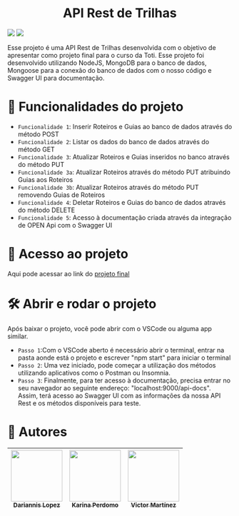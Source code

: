 <h1 align="center"> API Rest de Trilhas </h1>
<p> <img src="https://img.shields.io/badge/Node.js-43853D?style=for-the-badge&logo=node.js&logoColor=white" />
<img src="https://img.shields.io/badge/MongoDB-4EA94B?style=for-the-badge&logo=mongodb&logoColor=white" /> </p>

Esse projeto é uma API Rest de Trilhas desenvolvida com o objetivo de apresentar como projeto final para o curso da Toti. Esse projeto foi desenvolvido utilizando NodeJS, MongoDB para o banco de dados, Mongoose para a conexão do banco de dados com o nosso código e Swagger UI para documentação.

# :hammer: Funcionalidades do projeto

- `Funcionalidade 1`: Inserir Roteiros e Guias ao banco de dados através do método POST 
- `Funcionalidade 2`: Listar os dados do banco de dados através do método GET
- `Funcionalidade 3`: Atualizar Roteiros e Guias inseridos no banco através do método PUT
- `Funcionalidade 3a`: Atualizar Roteiros através do método PUT atribuindo Guias aos Roteiros
- `Funcionalidade 3b`: Atualizar Roteiros através do método PUT removendo Guias de Roteiros
- `Funcionalidade 4`: Deletar Roteiros e Guias do banco de dados através do método DELETE
- `Funcionalidade 5`: Acesso à documentação criada através da integração de OPEN Api com o Swagger UI

# 📁 Acesso ao projeto

Aqui pode acessar ao link do <A HREF="https://github.com/vmanuelmartinez/Repositorio-Rotas-Criadas./tree/master"> projeto final </A>

# 🛠️ Abrir e rodar o projeto

Após baixar o projeto, você pode abrir com o VSCode ou alguma app similar.

- `Passo 1`:Com o VSCode aberto é necessário abrir o terminal, entrar na pasta aonde está o projeto e escrever "npm start" para iniciar o terminal
- `Passo 2`: Uma vez iniciado, pode começar a utilização dos métodos utilizando aplicativos como o Postman ou Insomnia.
- `Passo 3`: Finalmente, para ter acesso à documentação, precisa entrar no seu navegador ao seguinte endereço: "localhost:9000/api-docs". Assim, terá acesso ao Swagger UI com as informações da nossa API Rest e os métodos disponíveis para teste.

# 👥 Autores

| [<img src="https://avatars.githubusercontent.com/dalt22" width=115><br><sub>Dariannis Lopez</sub>](https://github.com/dalt22) |  [<img src="https://avatars.githubusercontent.com/Karina041325" width=115><br><sub>Karina Perdomo</sub>](https://github.com/Karina041325) |  [<img src="https://avatars.githubusercontent.com/vmanuelmartinez" width=115><br><sub>Victor Martínez</sub>](https://github.com/vmanuelmartinez) |
| :---: | :---: | :---: |
